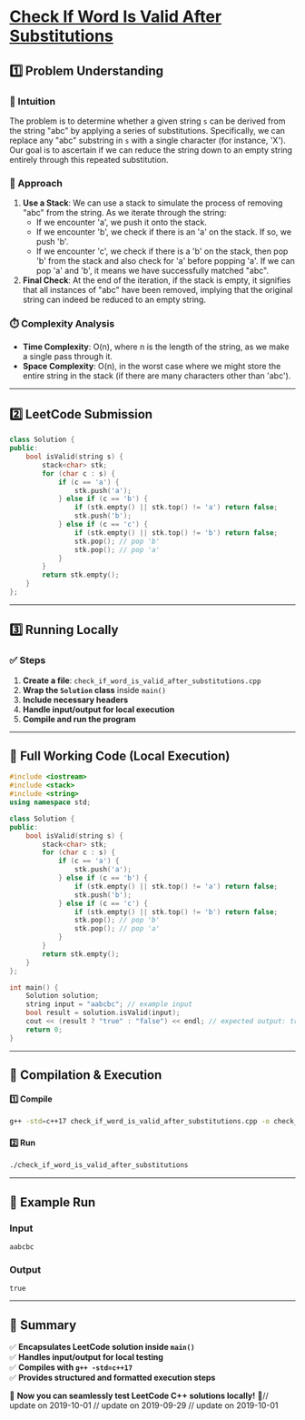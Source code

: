 # **[Check If Word Is Valid After Substitutions](https://leetcode.com/problems/check-if-word-is-valid-after-substitutions/description/)**  

## **1️⃣ Problem Understanding**  
### **📌 Intuition**  
The problem is to determine whether a given string `s` can be derived from the string "abc" by applying a series of substitutions. Specifically, we can replace any "abc" substring in `s` with a single character (for instance, 'X'). Our goal is to ascertain if we can reduce the string down to an empty string entirely through this repeated substitution.

### **🚀 Approach**  
1. **Use a Stack**: We can use a stack to simulate the process of removing "abc" from the string. As we iterate through the string:
   - If we encounter 'a', we push it onto the stack.
   - If we encounter 'b', we check if there is an 'a' on the stack. If so, we push 'b'.
   - If we encounter 'c', we check if there is a 'b' on the stack, then pop 'b' from the stack and also check for 'a' before popping 'a'. If we can pop 'a' and 'b', it means we have successfully matched "abc".
2. **Final Check**: At the end of the iteration, if the stack is empty, it signifies that all instances of "abc" have been removed, implying that the original string can indeed be reduced to an empty string. 

### **⏱️ Complexity Analysis**  
- **Time Complexity**: O(n), where n is the length of the string, as we make a single pass through it.  
- **Space Complexity**: O(n), in the worst case where we might store the entire string in the stack (if there are many characters other than 'abc').

---  

## **2️⃣ LeetCode Submission**  
```cpp
class Solution {
public:
    bool isValid(string s) {
        stack<char> stk;
        for (char c : s) {
            if (c == 'a') {
                stk.push('a');
            } else if (c == 'b') {
                if (stk.empty() || stk.top() != 'a') return false;
                stk.push('b');
            } else if (c == 'c') {
                if (stk.empty() || stk.top() != 'b') return false;
                stk.pop(); // pop 'b'
                stk.pop(); // pop 'a'
            }
        }
        return stk.empty();
    }
};  
```  

---  

## **3️⃣ Running Locally**  
### **✅ Steps**  
1. **Create a file**: `check_if_word_is_valid_after_substitutions.cpp`  
2. **Wrap the `Solution` class** inside `main()`  
3. **Include necessary headers**  
4. **Handle input/output for local execution**  
5. **Compile and run the program**  

---  

## **📝 Full Working Code (Local Execution)**  
```cpp
#include <iostream>
#include <stack>
#include <string>
using namespace std;

class Solution {
public:
    bool isValid(string s) {
        stack<char> stk;
        for (char c : s) {
            if (c == 'a') {
                stk.push('a');
            } else if (c == 'b') {
                if (stk.empty() || stk.top() != 'a') return false;
                stk.push('b');
            } else if (c == 'c') {
                if (stk.empty() || stk.top() != 'b') return false;
                stk.pop(); // pop 'b'
                stk.pop(); // pop 'a'
            }
        }
        return stk.empty();
    }
};

int main() {
    Solution solution;
    string input = "aabcbc"; // example input
    bool result = solution.isValid(input);
    cout << (result ? "true" : "false") << endl; // expected output: true
    return 0;
}  
```  

---  

## **🔧 Compilation & Execution**  
#### **1️⃣ Compile**  
```bash
g++ -std=c++17 check_if_word_is_valid_after_substitutions.cpp -o check_if_word_is_valid_after_substitutions
```  

#### **2️⃣ Run**  
```bash
./check_if_word_is_valid_after_substitutions
```  

---  

## **🎯 Example Run**  
### **Input**  
```
aabcbc
```  
### **Output**  
```
true
```  

---  

## **📌 Summary**  
✅ **Encapsulates LeetCode solution inside `main()`**  
✅ **Handles input/output for local testing**  
✅ **Compiles with `g++ -std=c++17`**  
✅ **Provides structured and formatted execution steps**  

🚀 **Now you can seamlessly test LeetCode C++ solutions locally!** 🚀// update on 2019-10-01
// update on 2019-09-29
// update on 2019-10-01
